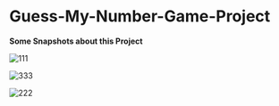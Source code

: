 # Guess-My-Number-Game-Project

<b>Some Snapshots about this Project</b>


![111](https://user-images.githubusercontent.com/90121062/228131051-6c2d6d25-61d7-419a-a826-96cb9255191e.png)


![333](https://user-images.githubusercontent.com/90121062/228131068-4a601315-2106-4416-b9d9-326a1632984d.png)

![222](https://user-images.githubusercontent.com/90121062/228131086-a4d2b453-eaf1-47d9-bba2-c457e2b624ee.png)
